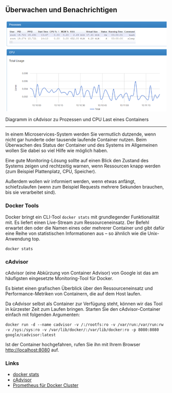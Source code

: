Überwachen und Benachrichtigen
------------------------------

![](../../../images/Docker/Monitor.png)

Diagramm in cAdvisor zu Prozessen und CPU Last eines Containers 

- - -

In einem Microservices-System werden Sie vermutlich dutzende, wenn nicht gar hunderte oder tausende laufende Container nutzen. Beim Überwachen des Status
der Container und des Systems im Allgemeinen wollen Sie dabei so viel Hilfe wie möglich haben. 

Eine gute Monitoring-Lösung sollte auf einen Blick den Zustand des Systems zeigen und rechtzeitig warnen, wenn Ressourcen knapp werden (zum Beispiel Plattenplatz, CPU, Speicher). 

Außerdem wollen wir informiert werden, wenn etwas anfängt, schiefzulaufen (wenn zum Beispiel Requests mehrere Sekunden brauchen, bis sie verarbeitet sind).

###  Docker Tools

Docker bringt ein CLI-Tool `docker stats` mit grundlegender Funktionalität mit. Es liefert einen Live-Stream zum Ressourceneinsatz. Der Befehl erwartet den oder die Namen eines oder mehrerer Container und gibt dafür eine Reihe von statistischen Informationen aus – so ähnlich wie die Unix-Anwendung top.

	docker stats

### cAdvisor

cAdvisor (eine Abkürzung von Container Advisor) von Google ist das am häufigsten eingesetzte Monitoring-Tool für Docker. 

Es bietet einen grafischen Überblick über den Ressourceneinsatz und Performance-Metriken von Containern, die auf dem Host laufen.

Da cAdvisor selbst als Container zur Verfügung steht, können wir das Tool in kürzester Zeit zum Laufen bringen. Starten Sie den cAdvisor-Container einfach mit folgenden Argumenten:

	docker run -d --name cadvisor -v /:/rootfs:ro -v /var/run:/var/run:rw -v /sys:/sys:ro -v /var/lib/docker/:/var/lib/docker:ro -p 8080:8080 google/cadvisor:latest
	
Ist der Container hochgefahren, rufen Sie ihn mit Ihrem Browser [http://localhost:8080](http://localhost:8080) auf. 

### Links

* [docker stats](https://docs.docker.com/engine/reference/commandline/stats/)
* [cAdvisor](https://github.com/google/cadvisor)
* [Prometheus für Docker Cluster](https://prometheus.io/)